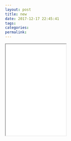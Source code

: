 ```yaml
---
layout: post
title: new
date: 2017-12-17 22:45:41
tags:
categories:
permalink:
---
```


<iframe width="200" height="300" src="../dynamicplots/selfcontain.html" frameborder="40"></iframe>

